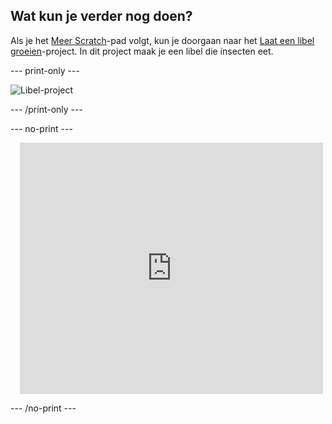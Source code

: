 ## Wat kun je verder nog doen?

Als je het [Meer Scratch](https://projects.raspberrypi.org/nl-NL/raspberrypi/more-scratch)-pad volgt, kun je doorgaan naar het [Laat een libel groeien](https://projects.raspberrypi.org/nl-NL/projects/grow-a-dragonfly)-project. In dit project maak je een libel die insecten eet.

--- print-only ---

![Libel-project](images/dragonfly-project.png)

--- /print-only ---

--- no-print ---

<div class="scratch-preview" style="margin-left: 15px;">
  <iframe allowtransparency="true" width="485" height="402" src="https://scratch.mit.edu/projects/embed/521688740/?autostart=false" frameborder="0"></iframe>
</div>

--- /no-print ---

